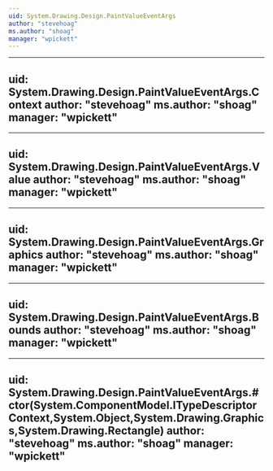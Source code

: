 ```yaml
---
uid: System.Drawing.Design.PaintValueEventArgs
author: "stevehoag"
ms.author: "shoag"
manager: "wpickett"
---
```


---
uid: System.Drawing.Design.PaintValueEventArgs.Context
author: "stevehoag"
ms.author: "shoag"
manager: "wpickett"
---

---
uid: System.Drawing.Design.PaintValueEventArgs.Value
author: "stevehoag"
ms.author: "shoag"
manager: "wpickett"
---

---
uid: System.Drawing.Design.PaintValueEventArgs.Graphics
author: "stevehoag"
ms.author: "shoag"
manager: "wpickett"
---

---
uid: System.Drawing.Design.PaintValueEventArgs.Bounds
author: "stevehoag"
ms.author: "shoag"
manager: "wpickett"
---

---
uid: System.Drawing.Design.PaintValueEventArgs.#ctor(System.ComponentModel.ITypeDescriptorContext,System.Object,System.Drawing.Graphics,System.Drawing.Rectangle)
author: "stevehoag"
ms.author: "shoag"
manager: "wpickett"
---
